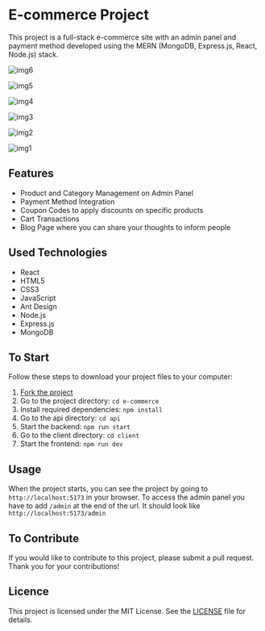 # E-commerce Project

This project is a full-stack e-commerce site with an admin panel and payment method developed using the MERN (MongoDB, Express.js, React, Node.js) stack.

![img6](https://github.com/kobrak1/e-commerce/assets/114083611/2fc7ab33-7c35-4eae-9bd4-73881d526a54)

![img5](https://github.com/kobrak1/e-commerce/assets/114083611/203c2b63-ce49-48cd-90d3-ca02123fcb45)

![img4](https://github.com/kobrak1/e-commerce/assets/114083611/fef5aff2-d6e1-4204-9004-4a17dcc80a02)

![img3](https://github.com/kobrak1/e-commerce/assets/114083611/f0a00cf9-3bf8-40aa-8756-89411f005d2a)

![img2](https://github.com/kobrak1/e-commerce/assets/114083611/91107dfc-19ee-4726-bb02-cade589bf069)

![img1](https://github.com/kobrak1/e-commerce/assets/114083611/c22d541e-2296-463a-9bcf-3b1e323cb8e8)

## Features

- Product and Category Management on Admin Panel
- Payment Method Integration
- Coupon Codes to apply discounts on specific products
- Cart Transactions
- Blog Page where you can share your thoughts to inform people

## Used Technologies

- React
- HTML5
- CSS3
- JavaScript
- Ant Design
- Node.js
- Express.js
- MongoDB

## To Start

Follow these steps to download your project files to your computer:

1. [Fork the project](https://github.com/kobrak1/e-commerce/fork)
2. Go to the project directory: `cd e-commerce`
3. Install required dependencies: `npm install`
4. Go to the api directory: `cd api`
5. Start the backend: `npm run start`
6. Go to the client directory: `cd client`
7. Start the frontend: `npm run dev`

## Usage

When the project starts, you can see the project by going to `http://localhost:5173` in your browser. To access the admin panel you have to add `/admin` at the end of the url.
It should look like `http://localhost:5173/admin`

## To Contribute

If you would like to contribute to this project, please submit a pull request. Thank you for your contributions!

## Licence

This project is licensed under the MIT License. See the [LICENSE](https://github.com/kobrak1/e-commerce/blob/main/LICENSE) file for details.
